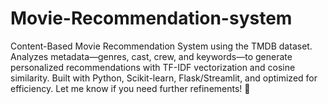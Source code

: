 # Movie-Recommendation-system
Content-Based Movie Recommendation System using the TMDB dataset. Analyzes metadata—genres, cast, crew, and keywords—to generate personalized recommendations with TF-IDF vectorization and cosine similarity. Built with Python, Scikit-learn, Flask/Streamlit, and optimized for efficiency.  Let me know if you need further refinements! 🚀
